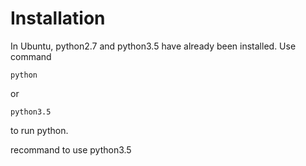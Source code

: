 # Installation
In Ubuntu, python2.7 and python3.5 have already been installed.
Use command
```
python
```
or 
```
python3.5
```
to run python.

recommand to use python3.5

